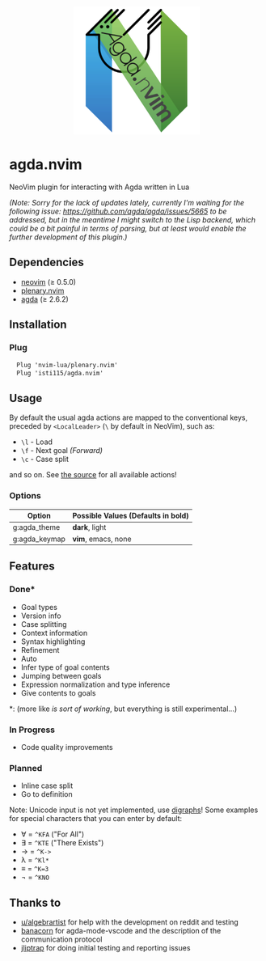 <div align="center">
  <img src="assets/agda.nvim.png" width="250" />
</div>

# agda.nvim
NeoVim plugin for interacting with Agda written in Lua

_(Note: Sorry for the lack of updates lately, currently I'm waiting for the following issue: https://github.com/agda/agda/issues/5665 to be addressed, but in the meantime I might switch to the Lisp backend, which could be a bit painful in terms of parsing, but at least would enable the further development of this plugin.)_

## Dependencies
- [neovim](https://github.com/neovim/neovim/) (≥ 0.5.0)
- [plenary.nvim](https://github.com/nvim-lua/plenary.nvim)
- [agda](https://github.com/agda/agda) (≥ 2.6.2)

## Installation

### Plug
```
  Plug 'nvim-lua/plenary.nvim'
  Plug 'isti115/agda.nvim'
```

## Usage
By default the usual agda actions are mapped to the conventional keys, preceded by `<LocalLeader>` (`\` by default in NeoVim), such as:
- `\l` - Load
- `\f` - Next goal _(Forward)_
- `\c` - Case split

and so on. See [the source](https://github.com/Isti115/agda.nvim/blob/main/ftplugin/agda.vim) for all available actions!

### Options
| Option        | Possible Values (Defaults in **bold**) |
|---------------|----------------------------------------|
| g:agda_theme  | **dark**, light                        |
| g:agda_keymap | **vim**, emacs, none                   |

## Features

### Done\*
- Goal types
- Version info
- Case splitting
- Context information
- Syntax highlighting
- Refinement
- Auto
- Infer type of goal contents
- Jumping between goals
- Expression normalization and type inference
- Give contents to goals

\*: (more like _is sort of working_, but everything is still experimental...)

### In Progress
- Code quality improvements

### Planned
- Inline case split
- Go to definition

Note: Unicode input is not yet implemented, use [digraphs](https://vimhelp.org/digraph.txt.html)!
Some examples for special characters that you can enter by default:
- ∀ = `^KFA` ("For All")
- ∃ = `^KTE` ("There Exists")
- → = `^K->`
- λ = `^Kl*`
- ≡ = `^K=3`
- ¬ = `^KNO`

## Thanks to
- [u/algebrartist](https://www.reddit.com/r/agda/comments/qamibt/comment/hhm6jke) for help with the development on reddit and testing
- [banacorn](https://github.com/banacorn/agda-mode-vscode) for agda-mode-vscode and the description of the communication protocol
- [jliptrap](https://github.com/jliptrap) for doing initial testing and reporting issues
